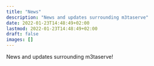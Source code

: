 ```yaml
---
title: "News"
description: "News and updates surrounding m3taserve"
date: 2022-01-23T14:48:49+02:00
lastmod: 2022-01-23T14:48:49+02:00
draft: false
images: []
---
```


News and updates surrounding m3taserve!
